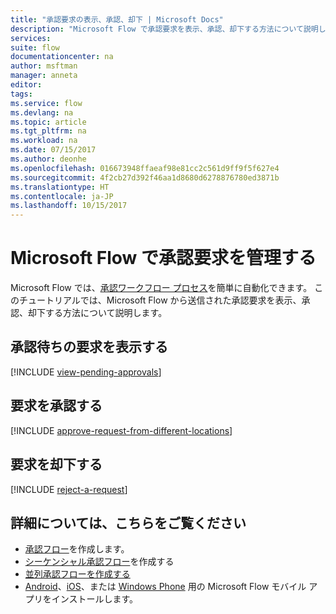 ```yaml
---
title: "承認要求の表示、承認、却下 | Microsoft Docs"
description: "Microsoft Flow で承認要求を表示、承認、却下する方法について説明します。"
services: 
suite: flow
documentationcenter: na
author: msftman
manager: anneta
editor: 
tags: 
ms.service: flow
ms.devlang: na
ms.topic: article
ms.tgt_pltfrm: na
ms.workload: na
ms.date: 07/15/2017
ms.author: deonhe
ms.openlocfilehash: 016673948ffaeaf98e81cc2c561d9ff9f5f627e4
ms.sourcegitcommit: 4f2cb27d392f46aa1d8680d6278876780ed3871b
ms.translationtype: HT
ms.contentlocale: ja-JP
ms.lasthandoff: 10/15/2017
---
```

# <a name="manage-approval-requests-in-microsoft-flow"></a>Microsoft Flow で承認要求を管理する
Microsoft Flow では、[承認ワークフロー プロセス](modern-approvals.md)を簡単に自動化できます。 このチュートリアルでは、Microsoft Flow から送信された承認要求を表示、承認、却下する方法について説明します。

## <a name="view-pending-approval-requests"></a>承認待ちの要求を表示する
[!INCLUDE [view-pending-approvals](includes/view-pending-approvals.md)]

## <a name="approve-a-request"></a>要求を承認する
[!INCLUDE [approve-request-from-different-locations](includes/approve-request-from-different-locations.md)]

## <a name="reject-a-request"></a>要求を却下する
[!INCLUDE [reject-a-request](includes/reject-a-request.md)]

## <a name="learn-more"></a>詳細については、こちらをご覧ください
* [承認フロー](modern-approvals.md)を作成します。
* [シーケンシャル承認フロー](sequential-modern-approvals.md)を作成する
* [並列承認フローを作成する](parallel-modern-approvals.md)
* [Android](https://aka.ms/flowmobiledocsandroid)、[iOS](https://aka.ms/flowmobiledocsios)、または [Windows Phone](https://aka.ms/flowmobilewindows) 用の Microsoft Flow モバイル アプリをインストールします。

